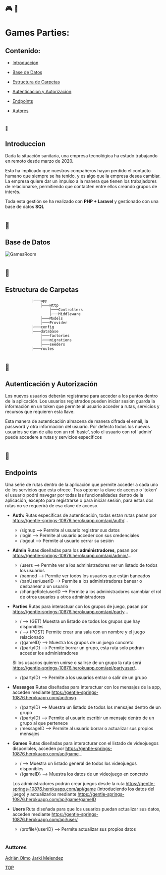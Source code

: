 ## :video_game: :tada:
# Games Parties:  
## Contenido: 
- [Introduccion](#Introduccion)
- [Base de Datos](#Base-de-Datos)
- [Estructura de Carpetas](#Estructura-de-Carpetas)
- [Autenticacion y Autorizacion](#Autenticación-y-Autorización)
- [Endpoints](#Endpoints)
   
- [Autores](#Authors) 
#
:memo:
## Introduccion
Dada la situación sanitaria, una empresa tecnológica ha estado trabajando en remoto desde marzo de 2020.

Esto ha implicado que nuestros compañeros hayan perdido el contacto humano que siempre se ha tenido, y es algo que la empresa desea cambiar.
La empresa quiere dar un impulso a la manera que tienen los trabajadores de relacionarse, permitiendo que contacten entre ellos creando grupos de interés.

Toda esta gestión se ha realizado con **PHP + Laravel** y gestionado con una base de datos **SQL**
#

## :closed_book:
## Base de Datos 
![GamesRoom](https://user-images.githubusercontent.com/76188418/118847249-d4078080-b8cd-11eb-8af1-10269a8b7476.png)


#

## :open_file_folder:
## Estructura de Carpetas 
                ├───app
                    ├───Http
                        ├───Controllers
                        ├───Middleware
                    ├───Models
                    ├───Provider
                ├───config
                ├───database
                    ├───factories
                    ├───migrations
                    ├───seeders
                ├───routes
#

## :closed_lock_with_key:
## Autenticación y Autorización 
Los nuevos usuarios deberán registrarse para acceder a los puntos dentro de la aplicación.
Los usuarios registrados pueden iniciar sesión guarda la información en un token que permite al usuario acceder a rutas, servicios y recursos que requieren esta llave.

Esta manera de autenticación almacena de manera cifrada el email, la password y otra información del usuario. Por defecto todos los nuevos usuarios se dan de alta con un rol
'basic', solo el usuario con rol 'admin' puede accedere a rutas y servicios especificos
#

## :round_pushpin:
##  Endpoints
Una serie de rutas dentro de la aplicación que permite acceder a cada uno de los servicios que esta ofrece. Tras optener la clave de acceso o 'token' el usuario podrá navegar por todas las funcionalidades dentro de la aplicación, excepto para registrarse o para iniciar sesión, para estas dos rutas no se requerirá de esa clave de acceso.

- **Auth:** Rutas especificas de autenticación, todas estan rutas pasan por https://gentle-springs-10876.herokuapp.com/api/auth/...
    - /signup --> Permite al usuario registrar sus datos 
    - /login --> Permite al usuario acceder con sus credenciales
    - /logout --> Permite al usuario cerrar su sesión
    
- **Admin** Rutas diseñadas para los **administradores**, pasan por https://gentle-springs-10876.herokuapp.com/api/admin/...
    - /users --> Permite ver a los administradores ver un listado de todos los usuarios
    - /banned --> Permite ver todos los usuarios que están baneados 
    - /banUser/userID --> Permite a los administradores banear o desbanear a un usuario
    - /changeRole/userID --> Permite a los administradores camnbiar el rol de otros usuarios u otros administradores

- **Parties** Rutas para interactuar con los grupos de juego, pasan por https://gentle-springs-10876.herokuapp.com/api/party...
    - / --> (GET) Muestra un listado de todos los grupos que hay disponibles 
    - / --> (POST) Permite crear una sala con un nombre y el juego relacionado
    - /{gameID} --> Muestra los grupos de un juego concreto
    - /{partyID} --> Permite borrar un grupo, esta ruta solo podrán acceder los administradores
    
    Si los usuarios quieren unirse o salirse de un grupo la ruta será https://gentle-springs-10876.herokuapp.com/api/partyuser/...
    - /{partyID} --> Permite a los usuarios entrar o salir de un grupo

- **Messages** Rutas diseñadas para interactuar con los mensajes de la app, acceden mediante https://gentle-springs-10876.herokuapp.com/api/msg...
    - /{partyID} --> Muestra un listado de todos los mensajes dentro de un grupo
    - /{partyID} --> Permite al usuario escribir un mensaje dentro de un grupo al que pertenece
    - /messageID --> Permite al usuario borrar o actualizar sus propios mensajes

- **Games** Rutas diseñadas para interacturar con el listado de videojuegos disponibles, acceden por https://gentle-springs-10876.herokuapp.com/api/game...
    - / --> Muestra un listado general de todos los videojuegos disponibles
    - /{gameID} --> Muestra los datos de un videojuego en concreto
    
    Los administradores podrán crear juegos desde la ruta https://gentle-springs-10876.herokuapp.com/api/game (introduciendo los datos del juego) y actualizarlos mediante https://gentle-springs-10876.herokuapp.com/api/game/gameID
    
- **Users** Ruta diseñada para que los usuarios puedan actualizar sus datos, acceden mediante https://gentle-springs-10876.herokuapp.com/api/user/
    - /profile/{userID} --> Permite actualizar sus propios datos
#

### Auttores
[Adrián Olmo](https://www.linkedin.com/in/adrian-olmo/)
[Jarki Melendez](https://www.linkedin.com/in/jarki-melendez/)


[TOP](#Contenido)
